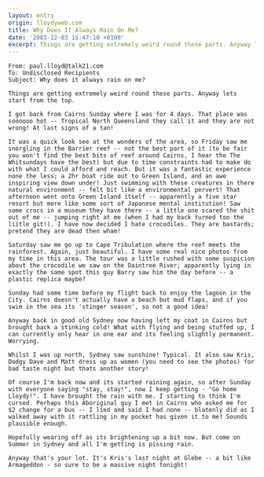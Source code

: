```yaml
---
layout: entry
origin: lloydyweb.com
title: Why Does It Always Rain On Me?
date: '2003-12-03 15:47:10 +0100'
excerpt: Things are getting extremely weird round these parts. Anyway lets start from the top.
---
```

    From: paul.lloyd@talk21.com
    To: Undisclosed Recipients
    Subject: Why does it always rain on me?

    Things are getting extremely weird round these parts. Anyway lets start from the top.

    I got back from Cairns Sunday where I was for 4 days. That place was soooooo hot -- Tropical North Queensland they call it and they are not wrong! At last signs of a tan!

    It was a quick look see at the wonders of the area, so Friday saw me snorgling in the Barrier reef -- not the best part of it (to be fair you won't find the best bits of reef around Cairns, I hear the The Whitsundays have the best) but due to time constraints had to make do with what I could afford and reach. But it was a fantastic experience none the less; a 2hr boat ride out to Green Island, and an awe inspiring view down under! Just swimming with these creatures in there natural environment -- felt bit like a environmental pervert! That afternoon went onto Green Island itself -- apparently a five star resort but more like some sort of Japanese mental institution! Saw some crocs in a museum they have there -- a little one scared the shit out of me -- jumping right at me (when I had my back turned too the liitle git!). I have now decided I hate crocodiles. They are bastards; pretend they are dead then wham!

    Saturday saw me go up to Cape Tribulation where the reef meets the rainforest. Again, just beautiful. I have some real nice photos from my time in this area. The tour was a little rushed with some suspicion about the crocodile we saw on the Daintree River; apparently lying in exactly the same spot this guy Barry saw him the day before -- a plastic replica maybe?

    Sunday had some time before my flight back to enjoy the lagoon in the City. Cairns doesn't actually have a beach but mud flaps, and if you swim in the sea its 'stinger season', so not a good idea!

    Anyway back in good old Sydney now having left my coat in Cairns but brought back a stinking cold! What with flying and being stuffed up, I can currently only hear in one ear and its feeling slightly permanent. Worrying.

    Whilst I was up north, Sydney saw sunshine! Typical. It also saw Kris, Dodgy Dave and Matt dress up as women (you need to see the photos) for bad taste night but thats another story!

    Of course I'm back now and its started raining again, so after Sunday with everyone saying "stay, stay!", now I keep getting - "Go home Lloydy!". I have brought the rain with me. I starting to think I'm cursed. Perhaps this Aboriginal guy I met in Cairns who asked me for $2 change for a bus -- I lied and said I had none -- blatenly did as I walked away with it rattling in my pocket has given it to me? Sounds plausible enough.

    Hopefully wearing off as its brightening up a bit now. But come on Summer in Sydney and all I'm getting is pissing rain.

    Anyway that's your lot. It's Kris's last night at Glebe -- a bit like Armageddon - so sure to be a massive night tonight!
